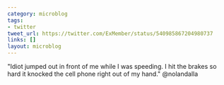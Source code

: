 ```yaml
---
category: microblog
tags:
- twitter
tweet_url: https://twitter.com/ExMember/status/540985867204980737
links: []
layout: microblog
---
```

"Idiot jumped out in front of me while I was speeding. I hit the brakes so hard it knocked the cell phone right out of my hand." @nolandalla
